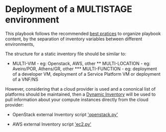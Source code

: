 # Deployment of a MULTISTAGE environment
This playbook follows the recommended [best pratices](http://docs.ansible.com/ansible/playbooks_best_practices.html) to organize playbook content, by the separation of inventory variables between different environments,

The structure for a static inventory file should be similar to:

* MULTI-VIM - eg: Openstack, AWS, other
** MULTI-LOCATION - eg: Aveiro/POR, Athens/GR, other
*** MULTI-FUNCTION - eg: deployment of a developer VM, deployment of a Service Platform VM or deployment of a VNF/NS


However, considering that a cloud provider is used and a cononical list of platforms should be maintained, then a [Dynamic Inventory](http://docs.ansible.com/ansible/intro_dynamic_inventory.html) will be used to pull information about your compute instances directly from the cloud provider:

* OpenStack external Inventory script ['openstack.py'](https://raw.githubusercontent.com/ansible/ansible/devel/contrib/inventory/openstack.py)

* AWS external Inventory script ['ec2.py'](https://raw.github.com/ansible/ansible/devel/contrib/inventory/ec2.py)

